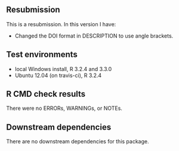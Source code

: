 ## Resubmission
This is a resubmission. In this version I have:

* Changed the DOI format in DESCRIPTION to use angle brackets.

## Test environments
* local Windows install, R 3.2.4 and 3.3.0
* Ubuntu 12.04 (on travis-ci), R 3.2.4

## R CMD check results
There were no ERRORs, WARNINGs, or NOTEs. 

## Downstream dependencies
There are no downstream dependencies for this package.

